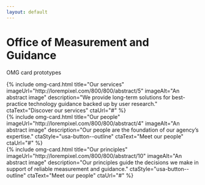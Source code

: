 ```yaml
---
layout: default
---
```


<div class="padding-2">
  <div class="grid-container">
    <h1 class="omg-site-title">Office of Measurement and Guidance</h1>
    <p class="omg-site-dek">OMG card prototypes</p>
    <div class="grid-row grid-gap-2 flex-align-stretch">
      <div class="mobile-lg:grid-col-6 desktop:grid-col-4">
        {%  include omg-card.html
              title="Our services"
              imageUrl="http://lorempixel.com/800/800/abstract/5"
              imageAlt="An abstract image"
              description="We provide long-term solutions for best-practice technology guidance backed up by user research."
              ctaText="Discover our services"
              ctaUrl="#"
        %}
      </div>
      <div class="mobile-lg:grid-col-6 desktop:grid-col-4">
        {%  include omg-card.html
              title="Our people"
              imageUrl="http://lorempixel.com/800/800/abstract/4"
              imageAlt="An abstract image"
              description="Our people are the foundation of our agency’s expertise."
              ctaStyle="usa-button--outline"
              ctaText="Meet our people"
              ctaUrl="#"
        %}
      </div>
      <div class="mobile-lg:grid-col-6 desktop:grid-col-4">
        {%  include omg-card.html
              title="Our principles"
              imageUrl="http://lorempixel.com/800/800/abstract/10"
              imageAlt="An abstract image"
              description="Our principles guide the decisions we make in support of reliable measurement and guidance."
              ctaStyle="usa-button--outline"
              ctaText="Meet our people"
              ctaUrl="#"
        %}
      </div>
    </div>
  </div>
</div>
